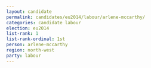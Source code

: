 ```yaml
---
layout: candidate
permalink: candidates/eu2014/labour/arlene-mccarthy/
categories: candidate labour
election: eu2014
list-rank: 1
list-rank-ordinal: 1st
person: arlene-mccarthy
region: north-west
party: labour
---
```


